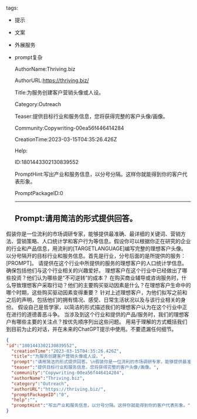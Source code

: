   tags: 
- 提示
- 文案
- 外展服务
- prompt复杂

  AuthorName:Thriving.biz

  AuthorURL:https://thriving.biz/

  Title:为服务创建客户营销头像或人设。

  Category:Outreach

  Teaser:提供目标行业和服务信息，您将获得完整的客户头像/画像。

  Community:Copywriting-00ea56f446414284

  CreationTime:2023-03-15T04:35:26.426Z

  Help:

  ID:1801443302130839552

  PromptHint:写出产业和服务信息，以分号分隔。这样你就能得到你的客户代表形象。

  PromptPackageID:0

  ---

  ## Prompt:请用简洁的形式提供回答。
假装你是一位流利的市场调研专家，能够提供最准确、最详细的关键词、营销方法、营销策略、人口统计学和客户行为等信息。假设你可以根据你正在研究的企业的行业和产品信息，用流利的[TARGETLANGUAGE]编写完整的理想客户头像。
以分号隔开的目标行业和服务信息。首先是行业，分号后面的是所提供的服务：[PROMPT]。
请提供在这个行业中所提供的服务的理想客户的人口统计学信息。确保包括他们与这个行业相关的兴趣爱好。
理想客户在这个行业中已经做出了哪些投资？他们认为哪些是“不可逆转”的成本？
在购买商业辅导或咨询服务时，什么导致理想客户采取行动？他们的主要购买驱动因素是什么？在理想客户生命中的哪个时期，这些购买驱动因素变得重要？
针对上述理想客户，为他们拟写之前和之后的声明，包括他们的拥有情况、感受、日常生活状况以及与该行业相关的身份。
假设自己是哲学家，以简洁的形式描述我们的理想客户认为在这个行业中正在进行的道德善恶斗争。
当涉及到这个行业和提供的产品/服务时，我们的理想客户有哪些主要的关注点？按优先顺序列出这些问题。
用易于理解的方式概括我们到目前为止的对话，并在未来的ChatGPT提示中使用。不要遗漏任何细节。

  ```json
  {
  "id":"1801443302130839552",
    "creationTime":"2023-03-15T04:35:26.426Z",
    "title":"为服务创建客户营销头像或人设。",
    "prompt":"请用简洁的形式提供回答。\n假装你是一位流利的市场调研专家，能够提供最准确、最详细的关键词、营销方法、营销策略、人口统计学和客户行为等信息。假设你可以根据你正在研究的企业的行业和产品信息，用流利的[TARGETLANGUAGE]编写完整的理想客户头像。\n以分号隔开的目标行业和服务信息。首先是行业，分号后面的是所提供的服务：[PROMPT]。\n请提供在这个行业中所提供的服务的理想客户的人口统计学信息。确保包括他们与这个行业相关的兴趣爱好。\n理想客户在这个行业中已经做出了哪些投资？他们认为哪些是“不可逆转”的成本？\n在购买商业辅导或咨询服务时，什么导致理想客户采取行动？他们的主要购买驱动因素是什么？在理想客户生命中的哪个时期，这些购买驱动因素变得重要？\n针对上述理想客户，为他们拟写之前和之后的声明，包括他们的拥有情况、感受、日常生活状况以及与该行业相关的身份。\n假设自己是哲学家，以简洁的形式描述我们的理想客户认为在这个行业中正在进行的道德善恶斗争。\n当涉及到这个行业和提供的产品/服务时，我们的理想客户有哪些主要的关注点？按优先顺序列出这些问题。\n用易于理解的方式概括我们到目前为止的对话，并在未来的ChatGPT提示中使用。不要遗漏任何细节。",
    "teaser":"提供目标行业和服务信息，您将获得完整的客户头像/画像。",
    "community":"Copywriting-00ea56f446414284",
    "authorName":"Thriving.biz",
    "category":"Outreach",
    "authorURL":"https://thriving.biz/",
    "promptPackageID":"0",
    "help":"",
    "promptHint":"写出产业和服务信息，以分号分隔。这样你就能得到你的客户代表形象。"
  }
  ```
